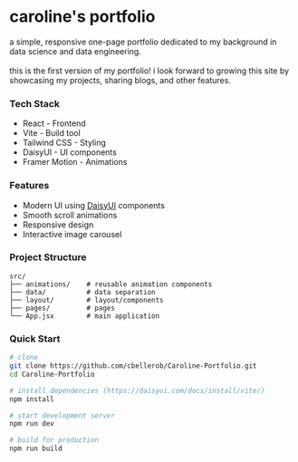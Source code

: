 # caroline's portfolio
a simple, responsive one-page portfolio dedicated to my background in data science and data engineering.  
<br>
this is the first version of my portfolio! i look forward to growing this site by showcasing
my projects, sharing blogs, and other features.

### Tech Stack
- React - Frontend
- Vite - Build tool
- Tailwind CSS - Styling
- DaisyUI - UI components
- Framer Motion - Animations

### Features
- Modern UI using [DaisyUI](https://daisyui.com/) components
- Smooth scroll animations
- Responsive design
- Interactive image carousel

### Project Structure
```
src/
├── animations/    # reusable animation components
├── data/          # data separation
├── layout/        # layout/components
├── pages/         # pages
└── App.jsx        # main application
```

### Quick Start
```bash
# clone
git clone https://github.com/cbellerob/Caroline-Portfolio.git
cd Caroline-Portfolio

# install dependencies (https://daisyui.com/docs/install/vite/)
npm install

# start development server
npm run dev

# build for production
npm run build
```